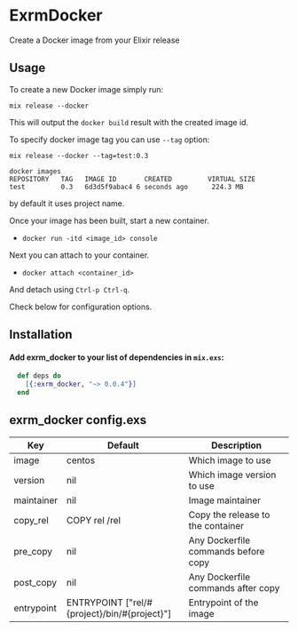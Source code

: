 # ExrmDocker

Create a Docker image from your Elixir release

## Usage

To create a new Docker image simply run:
```shell
mix release --docker
```

This will output the `docker build` result with the created image id.

To specify docker image tag you can use `--tag` option:

```shell
mix release --docker --tag=test:0.3

docker images
REPOSITORY   TAG   IMAGE ID       CREATED         VIRTUAL SIZE
test         0.3   6d3d5f9abac4 6 seconds ago      224.3 MB
```
by default it uses project name.

Once your image has been built, start a new container.

- `docker run -itd <image_id> console`

Next you can attach to your container.

- `docker attach <container_id>`

And detach using `Ctrl-p Ctrl-q`.


Check below for configuration options.

## Installation
#### Add exrm_docker to your list of dependencies in `mix.exs`:
```elixir
  def deps do
    [{:exrm_docker, "~> 0.0.4"}]
  end
```
## exrm_docker config.exs

 Key        | Default                                      | Description
----------- | -------------------------------------------- | -----------------------------------
 image      | centos                                       | Which image to use
 version    | nil                                          | Which image version to use
 maintainer | nil                                          | Image maintainer
 copy_rel   | COPY rel /rel                                | Copy the release to the container
 pre_copy   | nil                                          | Any Dockerfile commands before copy
 post_copy  | nil                                          | Any Dockerfile commands after copy
 entrypoint | ENTRYPOINT ["rel/#{project}/bin/#{project}"] | Entrypoint of the image
